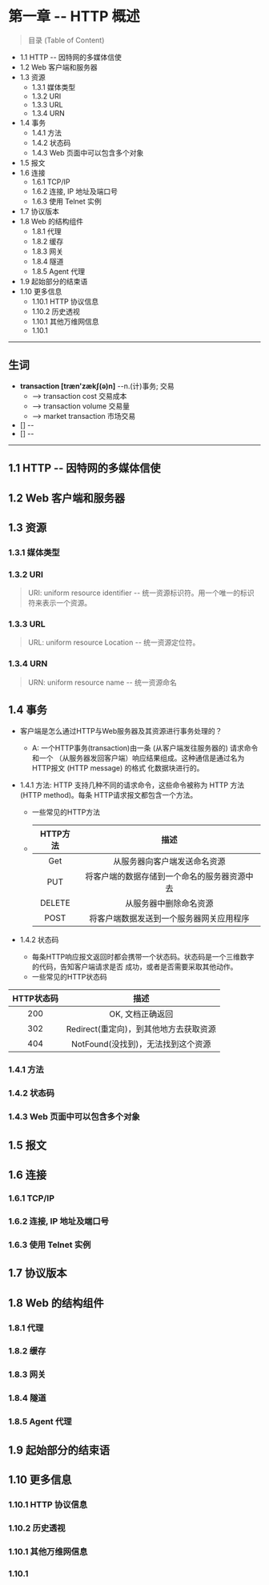 # 第一章 -- HTTP 概述
> 目录 (Table of Content)
- 1.1 HTTP -- 因特网的多媒体信使 
- 1.2 Web 客户端和服务器
- 1.3 资源
    + 1.3.1 媒体类型
    + 1.3.2 URI
    + 1.3.3 URL
    + 1.3.4 URN
- 1.4 事务
    + 1.4.1 方法
    + 1.4.2 状态码
    + 1.4.3 Web 页面中可以包含多个对象
- 1.5 报文
- 1.6 连接
    + 1.6.1 TCP/IP
    + 1.6.2 连接, IP 地址及端口号
    + 1.6.3 使用 Telnet 实例
- 1.7 协议版本
- 1.8 Web 的结构组件
    + 1.8.1 代理 
    + 1.8.2 缓存
    + 1.8.3 网关
    + 1.8.4 隧道
    + 1.8.5 Agent 代理
- 1.9 起始部分的结束语
- 1.10 更多信息
    + 1.10.1 HTTP 协议信息 
    + 1.10.2 历史透视
    + 1.10.1 其他万维网信息
    + 1.10.1 

--- 

## 生词
- **transaction [træn'zækʃ(ə)n]** --n.(计)事务; 交易
    + --> transaction cost 交易成本
    + --> transaction volume 交易量
    + --> market transaction 市场交易
- [] --
- [] --

---


## 1.1 HTTP -- 因特网的多媒体信使 

## 1.2 Web 客户端和服务器

## 1.3 资源
### 1.3.1 媒体类型
### 1.3.2 URI
> URI: uniform resource identifier -- 统一资源标识符。用一个唯一的标识符来表示一个资源。
### 1.3.3 URL
> URL: uniform resource Location -- 统一资源定位符。
### 1.3.4 URN
> URN: uniform resource name -- 统一资源命名

## 1.4 事务
- 客户端是怎么通过HTTP与Web服务器及其资源进行事务处理的？ 
    + A: 一个HTTP事务(transaction)由一条 (从客户端发往服务器的) 请求命令和一个
      （从服务器发回客户端）响应结果组成。这种通信是通过名为HTTP报文 (HTTP message) 的格式
      化数据块进行的。
- 1.4.1 方法: HTTP 支持几种不同的请求命令，这些命令被称为 HTTP 方法(HTTP method)。每条 
    HTTP请求报文都包含一个方法。
    + 一些常见的HTTP方法
    + | HTTP方法 | 描述|
      |:------:|:----:|
      |Get     |从服务器向客户端发送命名资源|
      |PUT     |将客户端的数据存储到一个命名的服务器资源中去|  
      |DELETE  |从服务器中删除命名资源| 
      |POST    |将客户端数据发送到一个服务器网关应用程序| 

- 1.4.2 状态码
    + 每条HTTP响应报文返回时都会携带一个状态码。状态码是一个三维数字的代码，告知客户端请求是否
      成功，或者是否需要采取其他动作。
    + 一些常见的HTTP状态码
    
|HTTP状态码| 描述|
|:-------:|:-----:|
|200| OK, 文档正确返回|
|302|Redirect(重定向)，到其他地方去获取资源|
|404|NotFound(没找到)，无法找到这个资源|

### 1.4.1 方法
### 1.4.2 状态码
### 1.4.3 Web 页面中可以包含多个对象

## 1.5 报文

## 1.6 连接
### 1.6.1 TCP/IP
### 1.6.2 连接, IP 地址及端口号
### 1.6.3 使用 Telnet 实例

## 1.7 协议版本

## 1.8 Web 的结构组件
### 1.8.1 代理 
### 1.8.2 缓存
### 1.8.3 网关
### 1.8.4 隧道
### 1.8.5 Agent 代理

## 1.9 起始部分的结束语

## 1.10 更多信息
### 1.10.1 HTTP 协议信息 
### 1.10.2 历史透视
### 1.10.1 其他万维网信息
### 1.10.1 